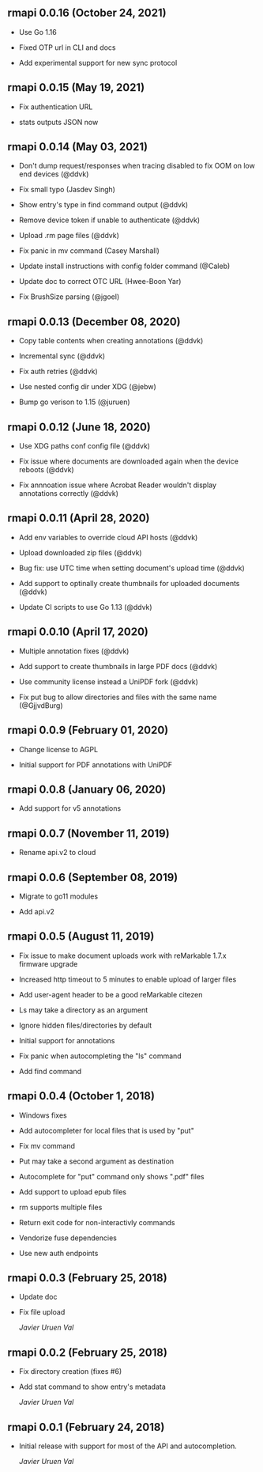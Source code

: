 ## rmapi 0.0.16 (October 24, 2021)

* Use Go 1.16

* Fixed OTP url in CLI and docs

* Add experimental support for new sync protocol

## rmapi 0.0.15 (May 19, 2021)

* Fix authentication URL

* stats outputs JSON now

## rmapi 0.0.14 (May 03, 2021)

* Don't dump request/responses when tracing disabled
  to fix OOM on low end devices (@ddvk)

* Fix small typo (Jasdev Singh)

* Show entry's type in find command output (@ddvk)

* Remove device token if unable to authenticate (@ddvk)

* Upload .rm page files (@ddvk)

* Fix panic in mv command (Casey Marshall)

* Update install instructions with config folder command (@Caleb)

* Update doc to correct OTC URL (Hwee-Boon Yar)

* Fix BrushSize parsing (@jgoel)

## rmapi 0.0.13 (December 08, 2020)

* Copy table contents when creating annotations (@ddvk)

* Incremental sync (@ddvk)

* Fix auth retries (@ddvk)

* Use nested config dir under XDG (@jebw)

* Bump go verison to 1.15 (@juruen)

## rmapi 0.0.12 (June 18, 2020)

* Use XDG paths conf config file (@ddvk)

* Fix issue where documents are downloaded again
  when the device reboots (@ddvk)

* Fix annnoation issue where Acrobat Reader wouldn't display
  annotations correctly (@ddvk)

## rmapi 0.0.11 (April 28, 2020)

* Add env variables to override cloud API hosts (@ddvk)

* Upload downloaded zip files (@ddvk)

* Bug fix: use UTC time when setting document's upload time (@ddvk)

* Add support to optinally create thumbnails for uploaded documents (@ddvk)

* Update CI scripts to use Go 1.13 (@ddvk)

## rmapi 0.0.10 (April 17, 2020)

* Multiple annotation fixes (@ddvk)

* Add support to create thumbnails in large PDF docs (@ddvk)

* Use community license instead a UniPDF fork (@ddvk)

* Fix put bug to allow directories and files with the same name (@GjjvdBurg)

## rmapi 0.0.9 (February 01, 2020)

* Change license to AGPL

* Initial support for PDF annotations with UniPDF

## rmapi 0.0.8 (January 06, 2020)

* Add support for v5 annotations

## rmapi 0.0.7 (November 11, 2019)

* Rename api.v2 to cloud

## rmapi 0.0.6 (September 08, 2019)

* Migrate to go11 modules

* Add api.v2

## rmapi 0.0.5 (August 11, 2019)

* Fix issue to make document uploads work with reMarkable 1.7.x firmware upgrade

* Increased http timeout to 5 minutes to enable upload of larger files

* Add user-agent header to be a good reMarkable citezen

* Ls may take a directory as an argument

* Ignore hidden files/directories by default

* Initial support for annotations

* Fix panic when autocompleting the "ls" command

* Add find command

## rmapi 0.0.4 (October 1, 2018)

* Windows fixes

* Add autocompleter for local files that is used by "put"

* Fix mv command

* Put may take a second argument as destination

* Autocomplete for "put" command only shows ".pdf" files

* Add support to upload epub files

* rm supports multiple files

* Return exit code for non-interactivly commands

* Vendorize fuse dependencies

* Use new auth endpoints

## rmapi 0.0.3 (February 25, 2018)

* Update doc

* Fix file upload

   *Javier Uruen Val*

## rmapi 0.0.2 (February 25, 2018)

*  Fix directory creation (fixes #6)

*  Add stat command to show entry's metadata

   *Javier Uruen Val*

## rmapi 0.0.1 (February 24, 2018)

*   Initial release with support for most of the API and autocompletion.

    *Javier Uruen Val*
